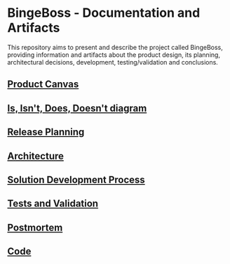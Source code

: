 # BingeBoss - Documentation and Artifacts

This repository aims to present and describe the project called BingeBoss, providing information and artifacts about the product design, its planning, architectural decisions, development, testing/validation and conclusions.

## [Product Canvas](product-canvas.md)

## [Is, Isn't, Does, Doesn't diagram](is-isnt-does-doesnt.md)

## [Release Planning](release-planning.md)

## [Architecture](architecture.md)

## [Solution Development Process](solution-development-process.md)

## [Tests and Validation](tests.md)

## [Postmortem](postmortem.md)

## [Code](code.md)
